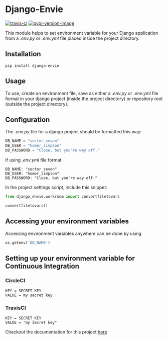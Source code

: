 # Django-Envie

[![travis-ci]][travis]
[![pypi-version-image]][pypi]

This module helps to set environment variable for your Django application from a _.env.py_ or _.env.yml_ file placed inside the project directory.

## Installation
```
pip install django-envie
```

## Usage
To use, create an environment file, save as either a _.env.py_ or _.env.yml_ file format in your django project (inside the project directory) or repository root (outside the project directory).

## Configuration
The _.env.py_ file for a django project should be formatted this way:
```python
DB_NAME = "sector_seven"
DB_USER = "homer_simpson"
DB_PASSWORD = "Close, but you're way off."
```

If using _.env.yml_ file format
```
DB_NAME: "sector_seven"
DB_USER: "homer_simpson"
DB_PASSWORD: "Close, but you're way off."
```

In the project settings script, include this snippet:
```python
from django_envie.workroom import convertfiletovars

convertfiletovars()
```

## Accessing your environment variables
Accessing environment variables anywhere can be done by using
```python
os.getenv('DB_NAME')
```
## Setting up your environment variable for Continuous Integration
### CircleCI
```
KEY = SECRET_KEY
VALUE = my secret key
```
### TravisCI
```
KEY = SECRET_KEY
VALUE = "my secret key"
```

Checkout the documentation for this project [here](http://django-envie.readthedocs.org/en/latest/)

[travis-ci]: https://travis-ci.org/RainbowSeven/django-envie.svg?branch=master
[travis]: https://travis-ci.org/RainbowSeven/django-envie?branch=master
[pypi-version-image]: https://img.shields.io/pypi/v/django_envie.svg
[pypi]: https://pypi.python.org/pypi/django-envie